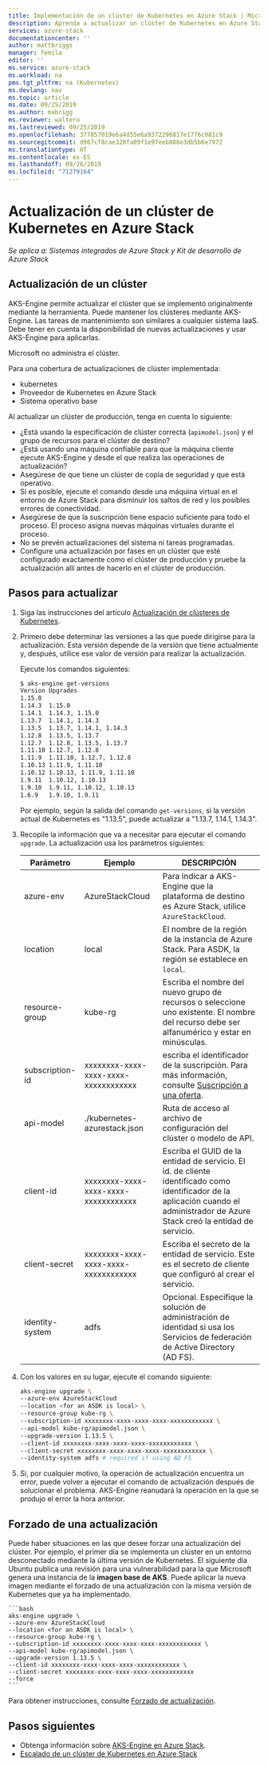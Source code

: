 ```yaml
---
title: Implementación de un clúster de Kubernetes en Azure Stack | Microsoft Docs
description: Aprenda a actualizar un clúster de Kubernetes en Azure Stack.
services: azure-stack
documentationcenter: ''
author: mattbriggs
manager: femila
editor: ''
ms.service: azure-stack
ms.workload: na
pms.tgt_pltfrm: na (Kubernetes)
ms.devlang: nav
ms.topic: article
ms.date: 09/25/2019
ms.author: mabrigg
ms.reviewer: waltero
ms.lastreviewed: 09/25/2019
ms.openlocfilehash: 377857019e6a4d55e6a9372296817e1776c081c9
ms.sourcegitcommit: d967cf8cae320fa09f1e97eeb888e3db5b6e7972
ms.translationtype: HT
ms.contentlocale: es-ES
ms.lasthandoff: 09/26/2019
ms.locfileid: "71279164"
---
```

# <a name="upgrade-a-kubernetes-cluster-on-azure-stack"></a>Actualización de un clúster de Kubernetes en Azure Stack

*Se aplica a: Sistemas integrados de Azure Stack y Kit de desarrollo de Azure Stack*

## <a name="upgrade-a-cluster"></a>Actualización de un clúster

AKS-Engine permite actualizar el clúster que se implementó originalmente mediante la herramienta. Puede mantener los clústeres mediante AKS-Engine. Las tareas de mantenimiento son similares a cualquier sistema IaaS. Debe tener en cuenta la disponibilidad de nuevas actualizaciones y usar AKS-Engine para aplicarlas.

Microsoft no administra el clúster.

Para una cobertura de actualizaciones de clúster implementada:

-   kubernetes
-   Proveedor de Kubernetes en Azure Stack
-   Sistema operativo base

Al actualizar un clúster de producción, tenga en cuenta lo siguiente:

-   ¿Está usando la especificación de clúster correcta (`apimodel.json`) y el grupo de recursos para el clúster de destino?
-   ¿Está usando una máquina confiable para que la máquina cliente ejecute AKS-Engine y desde el que realiza las operaciones de actualización?
-   Asegúrese de que tiene un clúster de copia de seguridad y que está operativo.
-   Si es posible, ejecute el comando desde una máquina virtual en el entorno de Azure Stack para disminuir los saltos de red y los posibles errores de conectividad.
-   Asegúrese de que la suscripción tiene espacio suficiente para todo el proceso. El proceso asigna nuevas máquinas virtuales durante el proceso.
-   No se prevén actualizaciones del sistema ni tareas programadas.
-   Configure una actualización por fases en un clúster que esté configurado exactamente como el clúster de producción y pruebe la actualización allí antes de hacerlo en el clúster de producción.

## <a name="steps-to-upgrade"></a>Pasos para actualizar

1. Siga las instrucciones del artículo [Actualización de clústeres de Kubernetes](https://github.com/Azure/aks-engine/blob/master/docs/topics/upgrade.md). 
2. Primero debe determinar las versiones a las que puede dirigirse para la actualización. Esta versión depende de la versión que tiene actualmente y, después, utilice ese valor de versión para realizar la actualización.

    Ejecute los comandos siguientes:

    ```bash  
    $ aks-engine get-versions
    Version Upgrades
    1.15.0
    1.14.3  1.15.0
    1.14.1  1.14.3, 1.15.0
    1.13.7  1.14.1, 1.14.3
    1.13.5  1.13.7, 1.14.1, 1.14.3
    1.12.8  1.13.5, 1.13.7
    1.12.7  1.12.8, 1.13.5, 1.13.7
    1.11.10 1.12.7, 1.12.8
    1.11.9  1.11.10, 1.12.7, 1.12.8
    1.10.13 1.11.9, 1.11.10
    1.10.12 1.10.13, 1.11.9, 1.11.10
    1.9.11  1.10.12, 1.10.13
    1.9.10  1.9.11, 1.10.12, 1.10.13
    1.6.9   1.9.10, 1.9.11
    ```

    Por ejemplo, según la salida del comando `get-versions`, si la versión actual de Kubernetes es "1.13.5", puede actualizar a "1.13.7, 1.14.1, 1.14.3".

3. Recopile la información que va a necesitar para ejecutar el comando `upgrade`. La actualización usa los parámetros siguientes:

    | Parámetro | Ejemplo | DESCRIPCIÓN |
    | --- | --- | --- |
    | azure-env | AzureStackCloud | Para indicar a AKS-Engine que la plataforma de destino es Azure Stack, utilice `AzureStackCloud`. |
    | location | local | El nombre de la región de la instancia de Azure Stack. Para ASDK, la región se establece en `local`. |
    | resource-group | kube-rg | Escriba el nombre del nuevo grupo de recursos o seleccione uno existente. El nombre del recurso debe ser alfanumérico y estar en minúsculas. |
    | subscription-id | xxxxxxxx-xxxx-xxxx-xxxx-xxxxxxxxxxxx | escriba el identificador de la suscripción. Para más información, consulte [Suscripción a una oferta](https://docs.microsoft.com/azure-stack/user/azure-stack-subscribe-services#subscribe-to-an-offer). |
    | api-model | ./kubernetes-azurestack.json | Ruta de acceso al archivo de configuración del clúster o modelo de API. |
    | client-id | xxxxxxxx-xxxx-xxxx-xxxx-xxxxxxxxxxxx | Escriba el GUID de la entidad de servicio. El id. de cliente identificado como identificador de la aplicación cuando el administrador de Azure Stack creó la entidad de servicio. |
    | client-secret | xxxxxxxx-xxxx-xxxx-xxxx-xxxxxxxxxxxx | Escriba el secreto de la entidad de servicio. Este es el secreto de cliente que configuró al crear el servicio. |
    | identity-system | adfs | Opcional. Especifique la solución de administración de identidad si usa los Servicios de federación de Active Directory (AD FS). |

4. Con los valores en su lugar, ejecute el comando siguiente:

    ```bash  
    aks-engine upgrade \
    --azure-env AzureStackCloud   
    --location <for an ASDK is local> \
    --resource-group kube-rg \
    --subscription-id xxxxxxxx-xxxx-xxxx-xxxx-xxxxxxxxxxxx \
    --api-model kube-rg/apimodel.json \
    --upgrade-version 1.13.5 \
    --client-id xxxxxxxx-xxxx-xxxx-xxxx-xxxxxxxxxxxx \
    --client-secret xxxxxxxx-xxxx-xxxx-xxxx-xxxxxxxxxxxx \
    --identity-system adfs # required if using AD FS
    ```

5.  Si, por cualquier motivo, la operación de actualización encuentra un error, puede volver a ejecutar el comando de actualización después de solucionar el problema. AKS-Engine reanudará la operación en la que se produjo el error la hora anterior.

## <a name="forcing-an-upgrade"></a>Forzado de una actualización

Puede haber situaciones en las que desee forzar una actualización del clúster. Por ejemplo, el primer día se implementa un clúster en un entorno desconectado mediante la última versión de Kubernetes. El siguiente día Ubuntu publica una revisión para una vulnerabilidad para la que Microsoft genera una instancia de la **imagen base de AKS**. Puede aplicar la nueva imagen mediante el forzado de una actualización con la misma versión de Kubernetes que ya ha implementado.

    ```bash  
    aks-engine upgrade \
    --azure-env AzureStackCloud   
    --location <for an ASDK is local> \
    --resource-group kube-rg \
    --subscription-id xxxxxxxx-xxxx-xxxx-xxxx-xxxxxxxxxxxx \
    --api-model kube-rg/apimodel.json \
    --upgrade-version 1.13.5 \
    --client-id xxxxxxxx-xxxx-xxxx-xxxx-xxxxxxxxxxxx \
    --client-secret xxxxxxxx-xxxx-xxxx-xxxx-xxxxxxxxxxxx
    --force
    ```

Para obtener instrucciones, consulte [Forzado de actualización](https://github.com/Azure/aks-engine/blob/master/docs/topics/upgrade.md#force-upgrade).

## <a name="next-steps"></a>Pasos siguientes

- Obtenga información sobre [AKS-Engine en Azure Stack](azure-stack-kubernetes-aks-engine-overview.md).
- [Escalado de un clúster de Kubernetes en Azure Stack](azure-stack-kubernetes-aks-engine-scale.md)